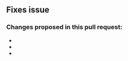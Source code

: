 <!-- Please ensure that your code style adheres to our common practices. --> 

<!-- insert # plus issue number beside "Fixes Issue". If it's more than one issue, use a comma to separate them.

If you are not addressing present issues, make sure to open an issue for what your PR addresses!--> 

## Fixes issue

<!-- Make a bulleted list of all changes included in the pull request --> 
### Changes proposed in this pull request:
- 
-
- 

<!-- Please select @datasnakes/snakes to review -->